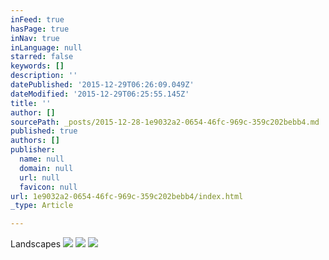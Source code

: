 ```yaml
---
inFeed: true
hasPage: true
inNav: true
inLanguage: null
starred: false
keywords: []
description: ''
datePublished: '2015-12-29T06:26:09.049Z'
dateModified: '2015-12-29T06:25:55.145Z'
title: ''
author: []
sourcePath: _posts/2015-12-28-1e9032a2-0654-46fc-969c-359c202bebb4.md
published: true
authors: []
publisher:
  name: null
  domain: null
  url: null
  favicon: null
url: 1e9032a2-0654-46fc-969c-359c202bebb4/index.html
_type: Article

---
```

Landscapes
![](https://the-grid-user-content.s3-us-west-2.amazonaws.com/2b61230b-6296-4004-b7c1-92f44e90ef1b.jpg)
![](https://the-grid-user-content.s3-us-west-2.amazonaws.com/61d0f5de-171e-4659-a753-81e36504e9ae.jpg)
![](https://the-grid-user-content.s3-us-west-2.amazonaws.com/c2a9fd9d-76fb-4801-bcc6-9ca6c0b44d2e.jpg)